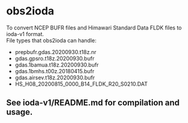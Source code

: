 # obs2ioda

To convert NCEP BUFR files and Himawari Standard Data FLDK files to ioda-v1 format.  
File types that obs2ioda can handle:  
* prepbufr.gdas.20200930.t18z.nr  
* gdas.gpsro.t18z.20200930.bufr  
* gdas.1bamua.t18z.20200930.bufr  
* gdas.1bmhs.t00z.20180415.bufr  
* gdas.airsev.t18z.20200930.bufr  
* HS_H08_20200815_0000_B14_FLDK_R20_S0210.DAT  

## See ioda-v1/README.md for compilation and usage.
